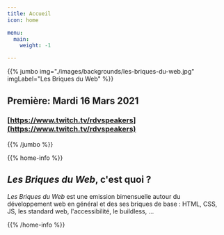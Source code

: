 ```yaml
---
title: Accueil
icon: home

menu:
  main:
    weight: -1

---
```


<!-- ... -->

{{% jumbo img="./images/backgrounds/les-briques-du-web.jpg" imgLabel="Les Briques du Web" %}}


## Première: Mardi 16 Mars 2021
### [https://www.twitch.tv/rdvspeakers](https://www.twitch.tv/rdvspeakers)


<!-- ... -->

{{% /jumbo %}}



<!-- ... -->

{{% home-info %}}

## *Les Briques du Web*, c'est quoi ?

*Les Briques du Web* est une emission bimensuelle autour du développement web en général et des ses briques de base : HTML, CSS, JS, les standard web, l'accessibilité, le buildless, ...

{{% /home-info %}}
